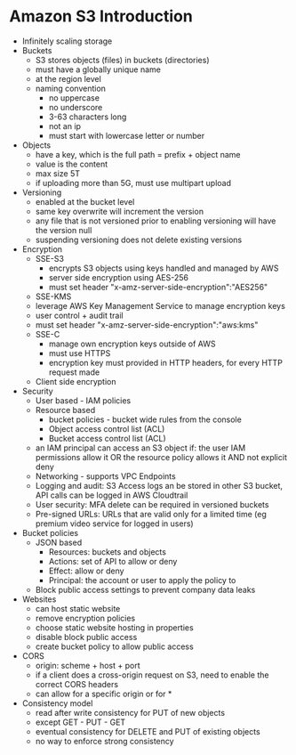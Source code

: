 # Amazon S3 Introduction

- Infinitely scaling storage
- Buckets
  - S3 stores objects (files) in buckets (directories)
  - must have a globally unique name
  - at the region level
  - naming convention
    - no uppercase
    - no underscore
    - 3-63 characters long
    - not an ip
    - must start with lowercase letter or number
- Objects
  - have a key, which is the full path = prefix + object name
  - value is the content
  - max size 5T
  - if uploading more than 5G, must use multipart upload
- Versioning
  - enabled at the bucket level
  - same key overwrite will increment the version
  - any file that is not versioned prior to enabling versioning will have the version null
  - suspending versioning does not delete existing versions
- Encryption
  - SSE-S3
    - encrypts S3 objects using keys handled and managed by AWS
    - server side encryption using AES-256
    - must set header "x-amz-server-side-encryption":"AES256"
  -  SSE-KMS
    - leverage AWS Key Management Service to manage encryption keys
    - user control + audit trail
    - must set header "x-amz-server-side-encryption":"aws:kms"
  - SSE-C
    - manage own encryption keys outside of AWS
    - must use HTTPS
    - encryption key must provided in HTTP headers, for every HTTP request made
  - Client side encryption
- Security
  - User based - IAM policies
  - Resource based
    - bucket policies - bucket wide rules from the console
    - Object access control list (ACL)
    - Bucket access control list (ACL)
  - an IAM principal can access an S3 object if: the user IAM permissions allow it OR the resource policy allows it AND not explicit deny
  - Networking - supports VPC Endpoints
  - Logging and audit: S3 Access logs an be stored in other S3 bucket, API calls can be logged in AWS Cloudtrail
  - User security: MFA delete can be required in versioned buckets
  - Pre-signed URLs: URLs that are valid only for a limited time (eg premium video service for logged in users)
- Bucket policies
  - JSON based
    - Resources: buckets and objects
    - Actions: set of API to allow or deny
    - Effect: allow or deny
    - Principal: the account or user to apply the policy to
  - Block public access settings to prevent company data leaks
- Websites
  - can host static website
  - remove encryption policies
  - choose static website hosting in properties
  - disable block public access
  - create bucket policy to allow public access
- CORS
  - origin: scheme + host + port
  - if a client does a cross-origin request on S3, need to enable the correct CORS headers
  - can allow for a specific origin  or for *
- Consistency model
  - read after write consistency for PUT of new objects
  - except GET - PUT - GET
  - eventual consistency for DELETE and PUT of existing objects
  - no way to enforce strong consistency

